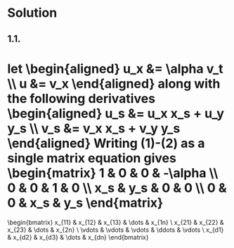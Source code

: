 # Solution
## 1.1.
let 
\begin{aligned}
u_x &= \alpha v_t \\\\
u &= v_x
\end{aligned} 
along with the following derivatives
\begin{aligned}
u_s &= u_x x_s + u_y y_s \\\\
v_s &= v_x x_s + v_y y_s
\end{aligned}
Writing (1)-(2) as a single matrix equation gives
\begin{matrix}
    1 & 0 & 0 & -\alpha \\\\
    0 & 0 & 1 & 0 \\\\
    x_s & y_s & 0 & 0 \\\\
    0 & 0 & x_s & y_s
\end{matrix}
=
\begin{bmatrix}
    x_{11} & x_{12} & x_{13} & \dots  & x_{1n} \\
    x_{21} & x_{22} & x_{23} & \dots  & x_{2n} \\
    \vdots & \vdots & \vdots & \ddots & \vdots \\
    x_{d1} & x_{d2} & x_{d3} & \dots  & x_{dn}
\end{bmatrix}
